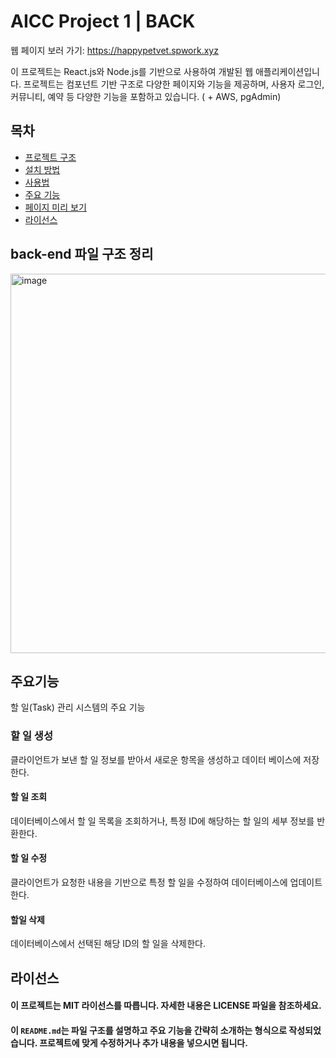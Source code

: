 # AICC Project 1 | BACK
웹 페이지 보러 가기: https://happypetvet.spwork.xyz

이 프로젝트는 React.js와 Node.js를 기반으로 사용하여 개발된 웹 애플리케이션입니다. 프로젝트는 컴포넌트 기반 구조로 다양한 페이지와 기능을 제공하며, 사용자 로그인, 커뮤니티, 예약 등 다양한 기능을 포함하고 있습니다. ( + AWS, pgAdmin)

## 목차
- [프로젝트 구조](#back-end-파일-구조-정리)
- [설치 방법](#설치방법)
- [사용법](#사용법)
- [주요 기능](#주요기능)
- [페이지 미리 보기](#페이지-미리보기)
- [라이선스](#라이선스)

## back-end 파일 구조 정리
<img width="607" alt="image" src="https://github.com/user-attachments/assets/9aa14cbd-1a39-4b1d-b8fe-66a2dc13b6a0">

## 주요기능
할 일(Task) 관리 시스템의 주요 기능

### 할 일 생성
클라이언트가 보낸 할 일 정보를 받아서 새로운 항목을 생성하고 데이터 베이스에 저장한다.
#### 할 일 조회
데이터베이스에서 할 일 목록을 조회하거나, 특정 ID에 해당하는 할 일의 세부 정보를 반환한다.
#### 할 일 수정
클라이언트가 요청한 내용을 기반으로 특정 할 일을 수정하여 데이터베이스에 업데이트한다.
#### 할일 삭제
데이터베이스에서 선택된 해당 ID의 할 일을 삭제한다.



## 라이선스
#### 이 프로젝트는 MIT 라이선스를 따릅니다. 자세한 내용은 LICENSE 파일을 참조하세요.
#### 이 `README.md`는 파일 구조를 설명하고 주요 기능을 간략히 소개하는 형식으로 작성되었습니다. 프로젝트에 맞게 수정하거나 추가 내용을 넣으시면 됩니다.


